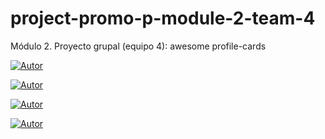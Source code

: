 # project-promo-p-module-2-team-4
Módulo 2. Proyecto grupal (equipo 4): awesome profile-cards

[![Autor](https://img.shields.io/badge/GitHub-Clara%20Miranda%20Zapata-blueviolet?style=flat&logo=github)](https://github.com/miranda-zapata)  

[![Autor](https://img.shields.io/badge/GitHub-Elena%20Palomar%20Llorente-yellow?style=flat&logo=github)](https://github.com/ElenaPal) 

[![Autor](https://img.shields.io/badge/GitHub-Gracia%20Garrido%20Pintado-green?style=flat&logo=github)](https://github.com/graciagarpin) 

[![Autor](https://img.shields.io/badge/GitHub-Paula%20Gomez%20Ariza-yellow?style=flat&logo=github)](https://github.com/pgomezariza) 
